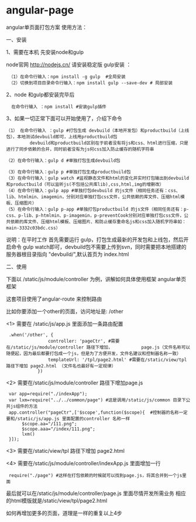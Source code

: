 # angular-page
angular单页面打包方案
使用方法：

一、安装

1、需要在本机 先安装node和gulp

node官网 http://nodejs.cn/ 请安装稳定版
gulp安装 ：

     （1）在命令行输入：npm install -g gulp  #全局安装
     （2）切换到项目目录命令行输入：npm install gulp --save-dev # 局部安装
2、node 和gulp都安装完毕后

      在命令行输入 ：npm install #安装gulp插件
      
3、如果一切正常下面可以开始使用了，介绍下命令

    （1） 在命令行输入 ：gulp #打包生成 devbuild（本地开发包）和productbuild（上线包），本地测试devbuild即可，上线用productbuild包
             devbuild和productbuild区别在于前者没有将js和css、html进行压缩，只是进行了同步依赖的合并，同时前者没有为js何css加入防止缓存的随机字符串
             
    （2）在命令行输入：gulp d #单独打包生成devbuild包
    
    （3）在命令行输入：gulp p #单独打包生成productbuild包
    （3）在命令行输入：gulp watch #监视静态文件和html的变化并实时打包输出到devbuild和productbuild（可以监听js(不包括公共库lib),css,html,img的增删改）
    （4）在命令行输入：gulp app #单独打包devbuild 的js文件（相同任务还有：css、lib、htmlmin、imagemin，分别对应单独打包css文件，公共依赖的库文件、压缩html模板、压缩图片）
    （5）在命令行输入：gulp p-app #单独打包productbuild 的js文件（相同任务还有：p-css、p-lib、p-htmlmin、p-imagemin，p-preventCook分别对应单独打包css文件，公共依赖的库文件、压缩html模板、压缩图片、和防止缓存重命名js和css加入随机字符串如：main-3332c03bdc.css）

说明：在平时工作 首先需要运行 gulp，打包生成最新的开发包和上线包，然后开启命令 gulp watch即可，devbuild包不需要上传到svn，同时需要把本地搭建的服务器根目录指向 "devbuild/",默认首页为 index.html

二、使用

下面以 /static/js/module/controller 为例，讲解如何具体使用框架 angular单页框架

这套项目使用了angular-route 来控制路由

比如你要添加一个other的页面，访问地址是: /other

 <1> 需要在 /static/js/app.js 里面添加一条路由配置
 
     .when('/other', {
                    controller: 'pageCtr', #需要在/static/js/module/controller 路径下增加，           page.js（文件名称可以随便起，因为最后都要打包成一个js，但是为了方便开发，文件名建议和控制器名称一致）
                    templateUrl: '/tpl/page2.html' #需要在/static/view/tpl 路径下增加 page2.html （文件名也最好有一定规律）
                })
 <2> 需要在/static/js/module/controller 路径下增加page.js
 
     var app=require("./indexApp");
     var lxm=require("../../common/page") #这是调用/static/js/common 目录下公共js组件的方法
     app.controller("pageCtr",['$scope',function($scope){  #控制器的名称一定要和/static/js/app.js 里面配置的controller 名称一样
          $scope.aa="/111.png";
          $scope.aaa="/index/111.png";
          lxm()
     }]);
     
 <3> 需要在/static/view/tpl 路径下增加 page2.html
 
 <4> 需要在/static/js/module/controller/indexApp.js 里面增加一行
 
     require("./page") #这样在打包依赖的时候就可以找到page.js，将其合并到一个js里面
     
最后就可以在/static/js/module/controller/page.js 里面尽情开发所需业务
相应的html模版就是/static/view/tpl/page2.html 

如何再增加更多的页面，道理是一样的重复以上4步
